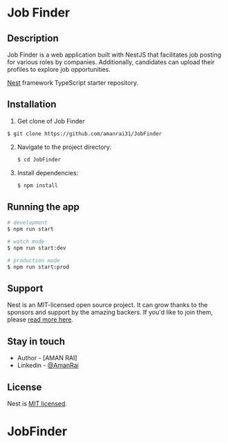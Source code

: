 
# Job Finder
## Description 
Job Finder is a web application built with NestJS that facilitates job posting for various roles by companies. Additionally, candidates can upload their profiles to explore job opportunities.

[Nest](https://github.com/nestjs/nest) framework TypeScript starter repository.

## Installation

1. Get clone of Job Finder

```bash
$ git clone https://github.com/amanrai31/JobFinder
```
2. Navigate to the project directory:
   ```bash
   $ cd JobFinder
   ```
3. Install dependencies:
   ```bash
   $ npm install
   ```
## Running the app

```bash
# development
$ npm run start

# watch mode
$ npm run start:dev

# production mode
$ npm run start:prod
```


## Support

Nest is an MIT-licensed open source project. It can grow thanks to the sponsors and support by the amazing backers. If you'd like to join them, please [read more here](https://docs.nestjs.com/support).

## Stay in touch

- Author - [AMAN RAI]
- Linkedin - [@AmanRai](https://www.linkedin.com/in/aman-rai-8a2289202/)

## License
Nest is [MIT licensed](LICENSE).
# JobFinder
